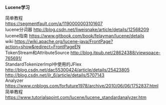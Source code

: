 ﻿**Lucene学习**

简单教程  
https://segmentfault.com/a/1190000003101607<br>
lucene分词器
http://blog.csdn.net/liweisnake/article/details/12568209<br>
lucene指南
https://www.gitbook.com/book/felayman/lucene/details<br>
wiki
https://wiki.apache.org/lucene-java/FrontPage?action=show&redirect=FrontPageEN<br>
TokenStream和AttributeSource
http://blog.itpub.net/28624388/viewspace-765691/<br>
StandardTokenizerImpl中使用的JFlex
http://blog.csdn.net/dac55300424/article/details/25423805<br>
http://blog.csdn.net/jlr_6/article/details/5707143<br>
Analyzer  
https://www.cnblogs.com/forfuture1978/archive/2010/06/06/1752837.html
简单教程  
https://www.tutorialspoint.com/lucene/lucene_standardanalyzer.htm
